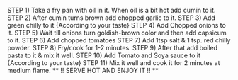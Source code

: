 STEP 1) Take a fry pan with oil in it. When oil is a bit hot add cumin to it.
STEP 2) After cumin turns brown add chopped garlic to it.
STEP 3) Add green chilly to it {According to your taste}
STEP 4) Add Chopped onions to it.
STEP 5) Wait till onions turn goldish-brown color and then add capsicum to it.
STEP 6) Add chopped tomatoes
STEP 7) Add 1tsp salt & 1 tsp. red chilly powder.
STEP 8) Fry/cook for 1-2 minutes.
STEP 9) After that add boiled pasta to it & mix it well.
STEP 10) Add Tomato and Soya sauce to it {According to your taste}
STEP 11) Mix it well and cook it for 2 minutes at medium flame.
** !! SERVE HOT AND ENJOY IT !! ** 


